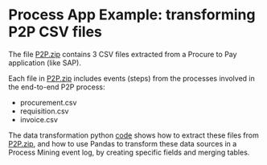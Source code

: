 # Process App Example: transforming P2P CSV files
The file [P2P.zip](P2P.zip) contains 3 CSV files extracted from a Procure to Pay application (like SAP).

Each file in [P2P.zip](P2P.zip) includes events (steps) from the processes involved in the end-to-end P2P process:
- procurement.csv
- requisition.csv
- invoice.csv

The data transformation python [code](P2P_data_xform_lab.py) shows how to extract these files from [P2P.zip](P2P.zip), and how to use Pandas to transform these data sources in a Process Mining event log, by creating specific fields and merging tables.
